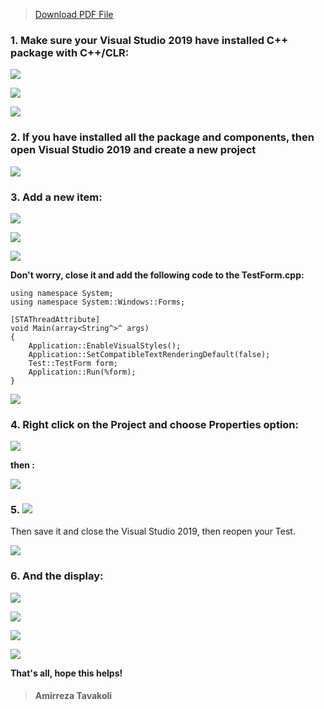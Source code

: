 > [Download PDF File](https://drive.google.com/file/d/1oaHnKJNhbb7JJ8bSB-Xwy_DLDqjoeI_t/view?usp=sharing)
### 1. Make sure your Visual Studio 2019 have installed C++ package with C++/CLR:

![](https://uupload.ir/files/8svz_screenshot_2021-04-22_200543.png)

![](https://uupload.ir/files/q3is_screenshot_2021-04-22_200603.png)

![](https://uupload.ir/files/eve_screenshot_2021-04-22_200617.png)
### 2. If you have installed all the package and components, then open Visual Studio 2019 and create a new project

![](https://uupload.ir/files/1tto_screenshot_2021-04-22_200631.png)

### 3. Add a new item:

![](https://uupload.ir/files/hln7_screenshot_2021-04-22_200642.png)

![](https://uupload.ir/files/x4fo_screenshot_2021-04-22_200659.png)

![](https://uupload.ir/files/akna_screenshot_2021-04-22_200710.png)

**Don't worry, close it and add the following code to the TestForm.cpp:**

    using namespace System;
    using namespace System::Windows::Forms;
    
    [STAThreadAttribute]
    void Main(array<String^>^ args)
    {
        Application::EnableVisualStyles();
        Application::SetCompatibleTextRenderingDefault(false);
        Test::TestForm form;
        Application::Run(%form);
    }
    
![](https://uupload.ir/files/oz5l_screenshot_2021-04-22_200721.png)

### 4. Right click on the Project and choose Properties option:

![](https://uupload.ir/files/xz8s_screenshot_2021-04-22_200736.png)

**then :**

![](https://uupload.ir/files/8ku8_screenshot_2021-04-22_200753.png)

### 5. ![](https://uupload.ir/files/fti2_screenshot_2021-04-22_200806.png)
Then save it and close the Visual Studio 2019, then reopen your Test.

![](https://uupload.ir/files/pi5a_screenshot_2021-04-22_200818.png)

### 6. And the display:
![](https://uupload.ir/files/vdo5_screenshot_2021-04-22_200833.png)

![](https://uupload.ir/files/bkmg_screenshot_2021-04-22_200846.png)

![](https://uupload.ir/files/0no_screenshot_2021-04-22_200857.png)

![](https://uupload.ir/files/3jh9_screenshot_2021-04-22_200912.png)

**That's all, hope this helps!**
> #### Amirreza Tavakoli
